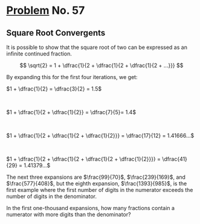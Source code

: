 # [Problem](https://projecteuler.net/problem=57) No. 57

## Square Root Convergents

It is possible to show that the square root of two can be expressed as an infinite continued fraction.

$$
\sqrt{2} = 1 + \dfrac{1}{2 + \dfrac{1}{2 + \dfrac{1}{2 + ...}}}
$$

<!-- <div align="center">
    <img style="background: white;" src="https://render.githubusercontent.com/render/math?math=%5Csqrt%7B2%7D%20%3D%201%20%2B%20%5Cdfrac%7B1%7D%7B2%20%2B%20%5Cdfrac%7B1%7D%7B2%20%2B%20%5Cdfrac%7B1%7D%7B2%20%2B%20...%7D%7D%7D%0D">
</div> -->

By expanding this for the first four iterations, we get:

$1 + \dfrac{1}{2} = \dfrac{3}{2} = 1.5$

<!-- <img style="background: white;" src="https://render.githubusercontent.com/render/math?math=1%20%2B%20%5Cdfrac%7B1%7D%7B2%7D%20%3D%20%5Cdfrac%7B3%7D%7B2%7D%20%3D%201.5%0D"> -->
<br>

$1 + \dfrac{1}{2 + \dfrac{1}{2}} = \dfrac{7}{5}= 1.4$

<!-- <img style="background: white;" src="https://render.githubusercontent.com/render/math?math=1%20%2B%20%5Cdfrac%7B1%7D%7B2%20%2B%20%5Cdfrac%7B1%7D%7B2%7D%7D%20%3D%20%5Cdfrac%7B7%7D%7B5%7D%0D%0A%20%3D%201.4%0D"> -->
<br>

$1 + \dfrac{1}{2 + \dfrac{1}{2 + \dfrac{1}{2}}} = \dfrac{17}{12} = 1.41666...$

<!-- <img style="background: white;" src="https://render.githubusercontent.com/render/math?math=1%20%2B%20%5Cdfrac%7B1%7D%7B2%20%2B%20%5Cdfrac%7B1%7D%7B2%20%2B%20%5Cdfrac%7B1%7D%7B2%7D%7D%7D%20%3D%20%5Cdfrac%7B17%7D%7B12%7D%20%3D%201.41666...%0D"> -->
<br>

$1 + \dfrac{1}{2 + \dfrac{1}{2 + \dfrac{1}{2 + \dfrac{1}{2}}}} = \dfrac{41}{29} = 1.41379...$

<!-- <img style="background: white;" src="https://render.githubusercontent.com/render/math?math=1%20%2B%20%5Cdfrac%7B1%7D%7B2%20%2B%20%5Cdfrac%7B1%7D%7B2%20%2B%20%5Cdfrac%7B1%7D%7B2%20%2B%20%5Cdfrac%7B1%7D%7B2%7D%7D%7D%7D%20%3D%20%5Cdfrac%7B41%7D%7B29%7D%20%3D%201.41379...%0D"> -->

The next three expansions are $\frac{99}{70}$, $\frac{239}{169}$, and $\frac{577}{408}$, but the eighth expansion, $\frac{1393}{985}$, is the first example where the first number of digits in the numerator exceeds the number of digits in the denominator.

<!-- <img style="background: white;" src="https://render.githubusercontent.com/render/math?math=%5Cfrac%7B99%7D%7B70%7D%0D"> -->

<!-- <img style="background: white;" src="https://render.githubusercontent.com/render/math?math=%5Cfrac%7B239%7D%7B169%7D%0D"> -->

<!-- <img style="background: white;" src="https://render.githubusercontent.com/render/math?math=%5Cfrac%7B577%7D%7B408%7D%0D"> -->

<!-- <img style="background: white;" src="https://render.githubusercontent.com/render/math?math=%5Cfrac%7B1393%7D%7B985%7D%0D"> -->

In the first one-thousand expansions, how many fractions contain a numerator with more digits than the denominator?
